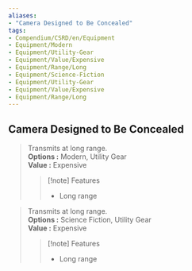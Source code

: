 ```yaml
---
aliases:
- "Camera Designed to Be Concealed"
tags:
- Compendium/CSRD/en/Equipment
- Equipment/Modern
- Equipment/Utility-Gear
- Equipment/Value/Expensive
- Equipment/Range/Long
- Equipment/Science-Fiction
- Equipment/Utility-Gear
- Equipment/Value/Expensive
- Equipment/Range/Long
---
```


  
## Camera Designed to Be Concealed  
  
>Transmits at long range.  
> **Options :** Modern, Utility Gear  
> **Value :** Expensive  
>>[!note] Features  
>> - Long range  
  
>Transmits at long range.  
> **Options :** Science Fiction, Utility Gear  
> **Value :** Expensive  
>>[!note] Features  
>> - Long range
